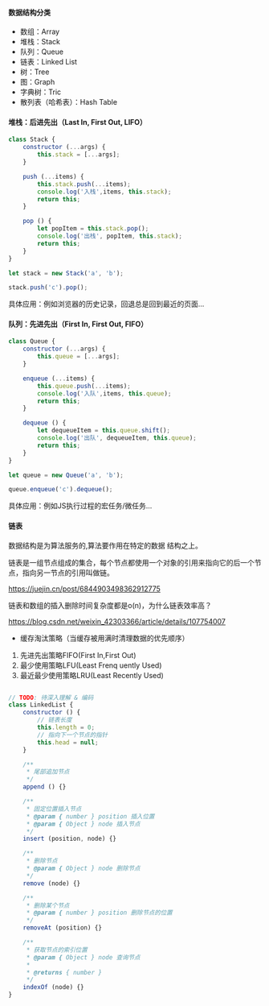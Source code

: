 #### 数据结构分类
- 数组：Array
- 堆栈：Stack
- 队列：Queue
- 链表：Linked List
- 树：Tree
- 图：Graph
- 字典树：Tric
- 散列表（哈希表）：Hash Table

#### 堆栈：后进先出（Last In, First Out, LIFO）
```js
class Stack {
    constructor (...args) {
        this.stack = [...args];
    }

    push (...items) {
        this.stack.push(...items);
        console.log('入栈',items, this.stack);
        return this;
    }

    pop () {
        let popItem = this.stack.pop();
        console.log('出栈', popItem, this.stack);
        return this;
    }
}

let stack = new Stack('a', 'b');

stack.push('c').pop();
```

具体应用：例如浏览器的历史记录，回退总是回到最近的页面...

#### 队列：先进先出（First In, First Out, FIFO）
```js
class Queue {
    constructor (...args) {
        this.queue = [...args];
    }

    enqueue (...items) {
        this.queue.push(...items);
        console.log('入队',items, this.queue);
        return this;
    }

    dequeue () {
        let dequeueItem = this.queue.shift();
        console.log('出队', dequeueItem, this.queue);
        return this;
    }
}

let queue = new Queue('a', 'b');

queue.enqueue('c').dequeue();
```

具体应用：例如JS执行过程的宏任务/微任务...

#### 链表
数据结构是为算法服务的,算法要作用在特定的数据
结构之上。

链表是一组节点组成的集合，每个节点都使用一个对象的引用来指向它的后一个节点，指向另一节点的引用叫做链。

https://juejin.cn/post/6844903498362912775

链表和数组的插入删除时间复杂度都是o(n)，为什么链表效率高？

https://blog.csdn.net/weixin_42303366/article/details/107754007

- 缓存淘汰策略（当缓存被用满时清理数据的优先顺序）
1. 先进先出策略FIFO(First In,First Out)
2. 最少使用策略LFU(Least Frenq uently Used)
3. 最近最少使用策略LRU(Least Recently Used)

```js

// TODO: 待深入理解 & 编码
class LinkedList {
    constructor () {
        // 链表长度
        this.length = 0;
        // 指向下一个节点的指针
        this.head = null;
    }

    /**
     * 尾部追加节点
     */
    append () {}

    /**
     * 固定位置插入节点
     * @param { number } position 插入位置
     * @param { Object } node 插入节点
     */
    insert (position, node) {}

    /**
     * 删除节点
     * @param { Object } node 删除节点
     */
    remove (node) {}

    /**
     * 删除某个节点
     * @param { number } position 删除节点的位置
     */
    removeAt (position) {}

    /**
     * 获取节点的索引位置
     * @param { Object } node 查询节点
     *
     * @returns { number }
     */
    indexOf (node) {}
}
```
